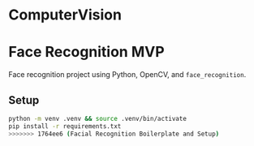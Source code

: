 
# ComputerVision

# Face Recognition MVP

Face recognition project using Python, OpenCV, and `face_recognition`.

## Setup

```bash
python -m venv .venv && source .venv/bin/activate
pip install -r requirements.txt
>>>>>>> 1764ee6 (Facial Recognition Boilerplate and Setup)
